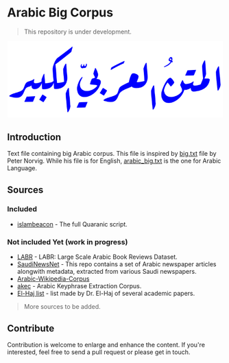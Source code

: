 # Arabic Big Corpus

> This repository is under development.

![Alt text](matn.png?raw=true)

## Introduction

Text file containing big Arabic corpus. This file is inspired by [big.txt](http://norvig.com/big.txt) file by Peter Norvig. While his file is for English, [arabic_big.txt](arabic_big.txt) is the one for Arabic Language.

## Sources
### Included
* [islambeacon](http://www.islambeacon.com/m/%D8%A7%D9%84%D9%82%D8%B1%D8%A2%D9%86_%D8%A7%D9%84%D9%83%D8%B1%D9%8A%D9%85_%D9%85%D9%83%D8%AA%D9%88%D8%A8_(%D8%A8%D8%AF%D9%88%D9%86_%D8%AA%D8%B4%D9%83%D9%8A%D9%84)) - The full Quaranic script.
### Not included Yet (work in progress)
* [LABR](https://github.com/mohamedadaly/LABR) - LABR: Large Scale Arabic Book Reviews Dataset.
* [SaudiNewsNet](https://github.com/ParallelMazen/SaudiNewsNet) - 
This repo contains a set of Arabic newspaper articles alongwith metadata, extracted from various Saudi newspapers.
* [Arabic-Wikipedia-Corpus](https://github.com/anastaw/Arabic-Wikipedia-Corpus)
* [akec](https://github.com/ailab-uniud/akec) -  Arabic Keyphrase Extraction Corpus.
* [El-Haj list](http://www.lancaster.ac.uk/staff/elhaj/corpora.htm) - list made by Dr. El-Haj of several academic papers.

> More sources to be added.

## Contribute

Contribution is welcome to enlarge and enhance the content. If you're interested, feel free to send a pull request or please get in touch.
